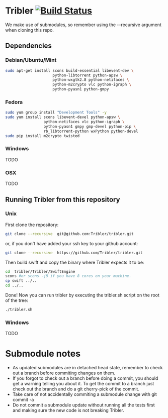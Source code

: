 # Tribler           [![Build Status](http://jenkins.tribler.org/job/Test_tribler_devel/badge/icon)](http://jenkins.tribler.org/job/Test_tribler_devel/)

We make use of submodules, so remember using the --recursive argument when cloning this repo.

## Dependencies

### Debian/Ubuntu/Mint
```sh
sudo apt-get install scons build-essential libevent-dev \
                     python-libtorrent python-apsw \
                     python-wxgtk2.8 python-netifaces \
                     python-m2crypto vlc python-igraph \
                     python-pyasn1 python-gmpy
```

### Fedora
```sh
sudo yum group install "Development Tools" -y
sudo yum install scons libevent-devel python-apsw \
                 python-netifaces vlc python-igraph \
                 python-pyasn1 gmpy gmp-devel python-pip \
                 rb_libtorrent-python wxPython python-devel
sudo pip install m2crypto twisted
```

### Windows
TODO

### OSX
TODO

## Running Tribler from this repository
### Unix
First clone the repository:

```bash
git clone --recursive  git@github.com:Tribler/tribler.git
```

or, if you don't have added your ssh key to your github account:

```bash
git clone --recursive  https://github.com/Tribler/tribler.git
```
Then build swift and copy the binary where Tribler expects it to be:

```bash
cd  tribler/Tribler/SwiftEngine
scons #or scons -j8 if you have 8 cores on your machine.
cp swift ../..
cd ../..
```

Done!
Now you can run tribler by executing the tribler.sh script on the root of the tree:

```bash
./tribler.sh
```
### Windows
TODO

# Submodule notes
 - As updated submodules are in detached head state, remember to check out a branch before commiting changes on them.
 - If you forgot to check out a branch before doing a commit, you should get a warning telling you about it. To get the commit to a branch just check out the branch and do a git cherry-pick of the commit.
 - Take care of not accidentally commiting a submodule change with git commit -a
 - Do not commit a submodule update without running all the tests first and making sure the new code is not breaking Tribler.
